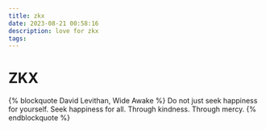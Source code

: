 ```yaml
---
title: zkx
date: 2023-08-21 00:58:16
description: love for zkx
tags:
---
```

# ZKX
{% blockquote David Levithan, Wide Awake %}
Do not just seek happiness for yourself. Seek happiness for all. Through kindness. Through mercy.
{% endblockquote %}
